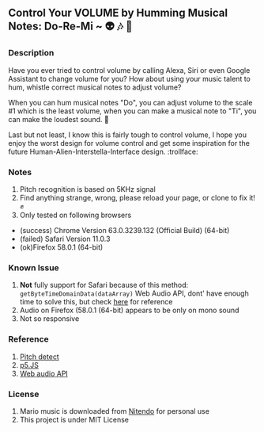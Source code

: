 ## Control Your VOLUME by Humming Musical Notes: Do-Re-Mi ~ :alien: :notes: :mega:

### Description
Have you ever tried to control volume by calling Alexa, Siri or even Google Assistant to change volume for you? How about using your music talent to hum, whistle correct musical notes to adjust volume? 

When you can hum musical notes "Do", you can adjust volume to the scale #1 which is the least volume, when you can make a musical note to "Ti", you can make the loudest sound. :musical_keyboard: 

Last but not least, I know this is fairly tough to control volume, I hope you enjoy the worst design for volume control and get some inspiration for the future Human-Alien-Interstella-Interface design. :trollface:

### Notes
1. Pitch recognition is based on 5KHz signal 
2. Find anything strange, wrong, please reload your page, or clone to fix it! :fist:
3. Only tested on following browsers
 - (success) Chrome Version 63.0.3239.132 (Official Build) (64-bit)
 - (failed) Safari Version 11.0.3 
 - (ok)Firefox 58.0.1 (64-bit) 

### Known Issue
1. **Not** fully support for Safari because of this method: `getByteTimeDomainData(dataArray)` Web Audio API, dont' have enough time to solve this, but check [here](https://developer.mozilla.org/en-US/docs/Web/API/AnalyserNode/getByteTimeDomainData) for reference
2. Audio on Firefox (58.0.1 (64-bit) appears to be only on mono sound
3. Not so responsive


### Reference
1. [Pitch detect](https://github.com/cwilso/PitchDetect)
2. [p5.JS](https://p5js.org/)
3. [Web audio API](https://developer.mozilla.org/docs/Web_Audio_API)


### License
1. Mario music is downloaded from [Nitendo](https://play.nintendo.com/activities/downloads/exclusive-download-super-mario-bros-song/) for personal use
2. This project is under MIT License


